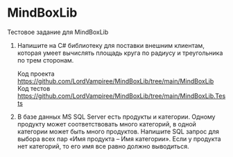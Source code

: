 # MindBoxLib
Тестовое задание для MindBoxLib

1. Напишите на C# библиотеку для поставки внешним клиентам, которая умеет вычислять площадь круга по радиусу и треугольника по трем сторонам.

    Код проекта https://github.com/LordVampiree/MindBoxLib/tree/main/MindBoxLib
    Код тестов https://github.com/LordVampiree/MindBoxLib/tree/main/MindBoxLib.Tests

2. В базе данных MS SQL Server есть продукты и категории. Одному продукту может соответствовать много категорий, в одной категории может быть много продуктов. Напишите SQL запрос для выбора всех пар «Имя продукта – Имя категории». Если у продукта нет категорий, то его имя все равно должно выводиться.
